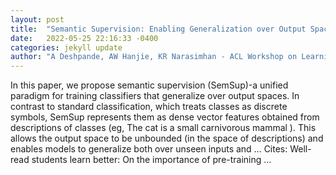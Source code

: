 ```yaml
---
layout: post
title:  "Semantic Supervision: Enabling Generalization over Output Spaces"
date:   2022-05-25 22:16:33 -0400
categories: jekyll update
author: "A Deshpande, AW Hanjie, KR Narasimhan - ACL Workshop on Learning with Natural …, 2022"
---
```

In this paper, we propose semantic supervision (SemSup)-a unified paradigm for training classifiers that generalize over output spaces. In contrast to standard classification, which treats classes as discrete symbols, SemSup represents them as dense vector features obtained from descriptions of classes (eg,  The cat is a small carnivorous mammal ). This allows the output space to be unbounded (in the space of descriptions) and enables models to generalize both over unseen inputs and … Cites: ‪Well-read students learn better: On the importance of pre-training …‬